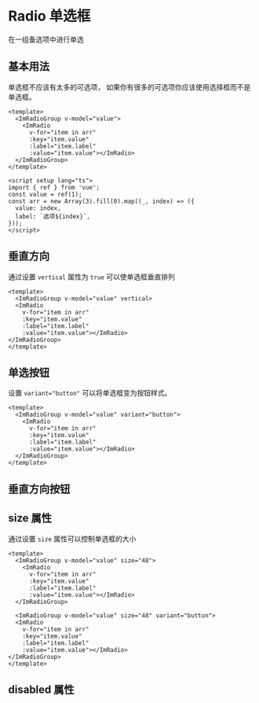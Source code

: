 # Radio 单选框

在一组备选项中进行单选

<script setup lang="ts">
import { ref } from 'vue';
const value = ref(1);
const arr = new Array(3).fill(0).map((_, index) => ({
  value: index,
  label: `选项${index}`,
}));
</script>

## 基本用法

单选框不应该有太多的可选项， 如果你有很多的可选项你应该使用选择框而不是单选框。

<ImRadioGroup v-model="value">
  <ImRadio
    v-for="item in arr"
    :key="item.value"
    :label="item.label"
    :value="item.value"></ImRadio>
</ImRadioGroup>
    
```vue
<template>
  <ImRadioGroup v-model="value">
    <ImRadio
      v-for="item in arr"
      :key="item.value"
      :label="item.label"
      :value="item.value"></ImRadio>
  </ImRadioGroup>
</template>

<script setup lang="ts">
import { ref } from 'vue';
const value = ref(1);
const arr = new Array(3).fill(0).map((_, index) => ({
  value: index,
  label: `选项${index}`,
}));
</script>

````


## 垂直方向

通过设置 `vertical` 属性为 `true` 可以使单选框垂直排列

<ImRadioGroup v-model="value" vertical>
  <ImRadio
    v-for="item in arr"
    :key="item.value"
    :label="item.label"
    :value="item.value"></ImRadio>
</ImRadioGroup>

```vue
<template>
  <ImRadioGroup v-model="value" vertical>
  <ImRadio
    v-for="item in arr"
    :key="item.value"
    :label="item.label"
    :value="item.value"></ImRadio>
</ImRadioGroup>
</template>

````

## 单选按钮

设置 `variant="button"` 可以将单选框变为按钮样式。

<ImRadioGroup v-model="value" variant="button">
  <ImRadio
    v-for="item in arr"
    :key="item.value"
    :label="item.label"
    :value="item.value"></ImRadio>
</ImRadioGroup>

```vue
<template>
  <ImRadioGroup v-model="value" variant="button">
    <ImRadio
      v-for="item in arr"
      :key="item.value"
      :label="item.label"
      :value="item.value"></ImRadio>
  </ImRadioGroup>
</template>
```

## 垂直方向按钮

<ImRadioGroup v-model="value" vertical variant="button">
 <ImRadio
    v-for="item in arr"
    :key="item.value"
    :label="item.label"
    :value="item.value" />
</ImRadioGroup>


## size 属性

通过设置 `size` 属性可以控制单选框的大小

<ImRadioGroup v-model="value" size="48">
  <ImRadio
    v-for="item in arr"
    :key="item.value"
    :label="item.label"
    :value="item.value"></ImRadio>
</ImRadioGroup>

<ImRadioGroup v-model="value" size="48" variant="button">
  <ImRadio
    v-for="item in arr"
    :key="item.value"
    :label="item.label"
    :value="item.value"></ImRadio>
</ImRadioGroup>

```vue
<template>
  <ImRadioGroup v-model="value" size="48">
    <ImRadio
      v-for="item in arr"
      :key="item.value"
      :label="item.label"
      :value="item.value"></ImRadio>
  </ImRadioGroup>

  <ImRadioGroup v-model="value" size="48" variant="button">
  <ImRadio
    v-for="item in arr"
    :key="item.value"
    :label="item.label"
    :value="item.value"></ImRadio>
</ImRadioGroup>
</template>
```

## disabled 属性
